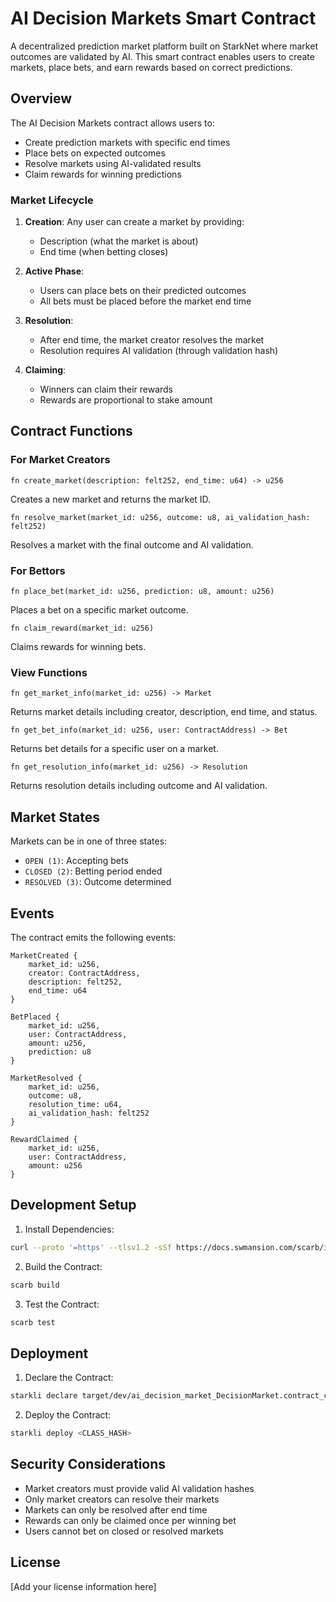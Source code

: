 # AI Decision Markets Smart Contract

A decentralized prediction market platform built on StarkNet where market outcomes are validated by AI. This smart contract enables users to create markets, place bets, and earn rewards based on correct predictions.

## Overview

The AI Decision Markets contract allows users to:
- Create prediction markets with specific end times
- Place bets on expected outcomes
- Resolve markets using AI-validated results
- Claim rewards for winning predictions

### Market Lifecycle

1. **Creation**: Any user can create a market by providing:
   - Description (what the market is about)
   - End time (when betting closes)

2. **Active Phase**: 
   - Users can place bets on their predicted outcomes
   - All bets must be placed before the market end time

3. **Resolution**: 
   - After end time, the market creator resolves the market
   - Resolution requires AI validation (through validation hash)

4. **Claiming**:
   - Winners can claim their rewards
   - Rewards are proportional to stake amount

## Contract Functions

### For Market Creators

```cairo
fn create_market(description: felt252, end_time: u64) -> u256
```
Creates a new market and returns the market ID.

```cairo
fn resolve_market(market_id: u256, outcome: u8, ai_validation_hash: felt252)
```
Resolves a market with the final outcome and AI validation.

### For Bettors

```cairo
fn place_bet(market_id: u256, prediction: u8, amount: u256)
```
Places a bet on a specific market outcome.

```cairo
fn claim_reward(market_id: u256)
```
Claims rewards for winning bets.

### View Functions

```cairo
fn get_market_info(market_id: u256) -> Market
```
Returns market details including creator, description, end time, and status.

```cairo
fn get_bet_info(market_id: u256, user: ContractAddress) -> Bet
```
Returns bet details for a specific user on a market.

```cairo
fn get_resolution_info(market_id: u256) -> Resolution
```
Returns resolution details including outcome and AI validation.

## Market States

Markets can be in one of three states:
- `OPEN (1)`: Accepting bets
- `CLOSED (2)`: Betting period ended
- `RESOLVED (3)`: Outcome determined

## Events

The contract emits the following events:

```cairo
MarketCreated { 
    market_id: u256,
    creator: ContractAddress,
    description: felt252,
    end_time: u64 
}

BetPlaced {
    market_id: u256,
    user: ContractAddress,
    amount: u256,
    prediction: u8
}

MarketResolved {
    market_id: u256,
    outcome: u8,
    resolution_time: u64,
    ai_validation_hash: felt252
}

RewardClaimed {
    market_id: u256,
    user: ContractAddress,
    amount: u256
}
```

## Development Setup

1. Install Dependencies:
```bash
curl --proto '=https' --tlsv1.2 -sSf https://docs.swmansion.com/scarb/install.sh | sh
```

2. Build the Contract:
```bash
scarb build
```

3. Test the Contract:
```bash
scarb test
```

## Deployment

1. Declare the Contract:
```bash
starkli declare target/dev/ai_decision_market_DecisionMarket.contract_class.json
```

2. Deploy the Contract:
```bash
starkli deploy <CLASS_HASH>
```

## Security Considerations

- Market creators must provide valid AI validation hashes
- Only market creators can resolve their markets
- Markets can only be resolved after end time
- Rewards can only be claimed once per winning bet
- Users cannot bet on closed or resolved markets

## License

[Add your license information here] 